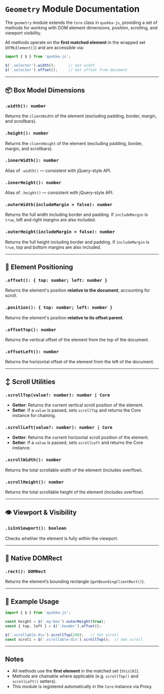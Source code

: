 # `Geometry` Module Documentation

The `geometry` module extends the `Core` class in `quokka-js`, providing a set of methods for working with DOM element dimensions, position, scrolling, and viewport visibility.

All methods operate on the **first matched element** in the wrapped set (`HTMLElement[]`) and are accessible via:

```ts
import { $ } from 'quokka-js';

$('.selector').width();      // Get width
$('.selector').offset();     // Get offset from document
```

---

## 📦 Box Model Dimensions

### `.width(): number`
Returns the `clientWidth` of the element (excluding padding, border, margin, and scrollbars).

### `.height(): number`
Returns the `clientHeight` of the element (excluding padding, border, margin, and scrollbars).

### `.innerWidth(): number`
Alias of `.width()` — consistent with jQuery-style API.

### `.innerHeight(): number`
Alias of `.height()` — consistent with jQuery-style API.

### `.outerWidth(includeMargin = false): number`
Returns the full width including border and padding.
If `includeMargin` is `true`, left and right margins are also included.

### `.outerHeight(includeMargin = false): number`
Returns the full height including border and padding.
If `includeMargin` is `true`, top and bottom margins are also included.

---

## 📍 Element Positioning

### `.offset(): { top: number; left: number }`
Returns the element's position **relative to the document**, accounting for scroll.

### `.position(): { top: number; left: number }`
Returns the element's position **relative to its offset parent**.

### `.offsetTop(): number`
Returns the vertical offset of the element from the top of the document.

### `.offsetLeft(): number`
Returns the horizontal offset of the element from the left of the document.

---

## ↕️ Scroll Utilities

### `.scrollTop(value?: number): number | Core`
- **Getter**: Returns the current vertical scroll position of the element.
- **Setter**: If a `value` is passed, sets `scrollTop` and returns the Core instance for chaining.

### `.scrollLeft(value?: number): number | Core`
- **Getter**: Returns the current horizontal scroll position of the element.
- **Setter**: If a `value` is passed, sets `scrollLeft` and returns the Core instance.

### `.scrollWidth(): number`
Returns the total scrollable width of the element (includes overflow).

### `.scrollHeight(): number`
Returns the total scrollable height of the element (includes overflow).

---

## 👁️ Viewport & Visibility

### `.isInViewport(): boolean`
Checks whether the element is fully within the viewport.

---

## 🧱 Native DOMRect

### `.rect(): DOMRect`
Returns the element’s bounding rectangle (`getBoundingClientRect()`).

---

## 🧪 Example Usage

```ts
import { $ } from 'quokka-js';

const height = $('.my-box').outerHeight(true);
const { top, left } = $('.header').offset();

$('.scrollable-div').scrollTop(200);   // Set scroll
const scroll = $('.scrollable-div').scrollTop();  // Get scroll
```

---

## Notes

- All methods use the **first element** in the matched set (`this[0]`).
- Methods are chainable where applicable (e.g. `scrollTop()` and `scrollLeft()` setters).
- This module is registered automatically in the `Core` instance via Proxy.
